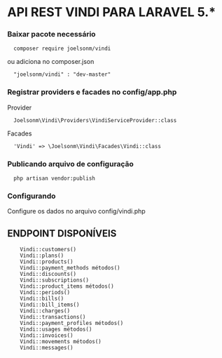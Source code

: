 # API REST VINDI PARA LARAVEL 5.*

### Baixar pacote necessário

```
  composer require joelsonm/vindi
```
ou adiciona no composer.json
```
  "joelsonm/vindi" : "dev-master"
```

### Registrar providers e facades no config/app.php

Provider

```
  Joelsonm\Vindi\Providers\VindiServiceProvider::class
```
Facades
```
  'Vindi' => \Joelsonm\Vindi\Facades\Vindi::class
```

### Publicando arquivo de configuração

```
  php artisan vendor:publish
```

### Configurando
Configure os dados no arquivo config/vindi.php

## ENDPOINT DISPONÍVEIS

```
    Vindi::customers()
    Vindi::plans()
    Vindi::products()
    Vindi::payment_methods métodos()
    Vindi::discounts()
    Vindi::subscriptions()
    Vindi::product_items métodos()
    Vindi::periods()
    Vindi::bills()
    Vindi::bill_items()
    Vindi::charges()
    Vindi::transactions()
    Vindi::payment_profiles métodos()
    Vindi::usages métodos()
    Vindi::invoices()
    Vindi::movements métodos()
    Vindi::messages()

```
